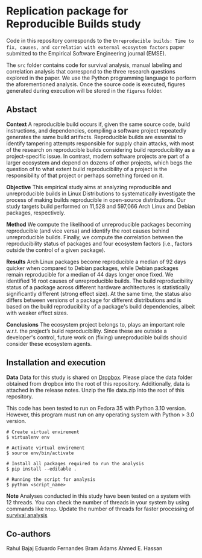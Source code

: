 # Replication package for Reproducible Builds study
Code in this repository corresponds to the `Unreproducible builds: Time to fix, causes, and
correlation with external ecosystem factors` paper submitted to the Empirical Software Engineering journal (EMSE). 

The `src` folder contains code for survival analysis, manual labeling and correlation analysis that correspond to the three research questions explored in the paper. We use the Python programming language to perform the aforementioned analysis. Once the source code is executed, figures generated during execution will be stored in the `figures` folder.  

## Abstact

**Context** A reproducible build occurs if, given the same source code, build instructions, and dependencies, compiling a software project repeatedly generates the same build artifacts. Reproducible builds are essential to identify tampering attempts responsible for supply chain attacks, with most of the research on reproducible builds considering build reproducibility as a project-specific issue. In contrast, modern software projects are part of a larger ecosystem and depend on dozens of other projects, which begs the question of to what extent build reproducibility of a project is the responsibility of that project or perhaps something forced on it. 

**Objective** This empirical study aims at analyzing reproducible and unreproducible builds in Linux Distributions to systematically investigate the process of making builds reproducible in open-source distributions. Our study targets build performed on 11,528 and 597,066 Arch Linux and Debian packages, respectively. 

**Method**  We compute the likelihood of unreproducible packages becoming reproducible (and vice versa) and identify the root causes behind unreproducible builds. Finally, we compute the correlation between the reproducibility status of packages and four ecosystem factors (i.e., factors outside the control of a given package). 

**Results** Arch Linux packages become reproducible a median of 92 days quicker when compared to Debian packages, while Debian packages remain reproducible for a median of 44 days longer once fixed. We identified 16 root causes of unreproducible builds. The build reproducibility status of a package across different hardware architectures is statistically significantly different (strong effect size). At the same time, the status also differs between versions of a package for different distributions and is based on the build reproducibility of a package's build dependencies, albeit with weaker effect sizes. 

**Conclusions** The ecosystem project belongs to, plays an important role w.r.t. the project’s build reproducibility. Since these are outside a developer's control, future work on (fixing) unreproducible builds should consider these ecosystem agents.

## Installation and execution

**Data** Data for this study is shared on [Dropbox](https://www.dropbox.com/s/n8tepo0hn21jfh6/data.zip?dl=0). Please place the data folder obtained from dropbox into the root of this repository. Additionally, data is attached in the release notes. Unzip the file data.zip into the root of this repository.

This code has been tested to run on Fedora 35 with Python 3.10 version. However, this program must run on any operating system with Python > 3.0 version.

```
# Create virtual envirement 
$ virtualenv env

# Activate virtual envirement
$ source env/bin/activate

# Install all packages required to run the analysis
$ pip install --editable .

# Running the script for analysis
$ python <script_name>
```

**Note** Analyses conducted in this study have been tested on a system with 12 threads. You can check the number of threads in your system by using commands like `htop`. Update the number of threads for faster processing of [survival analysis](https://github.com/SAILResearch/wip-21-rahul_bajaj-reproducible_builds-code/blob/main/src/Survival%20Analysis/survival_of_reproducible_packages.py#L97)

## Co-authors

Rahul Bajaj
Eduardo Fernandes
Bram Adams
Ahmed E. Hassan
